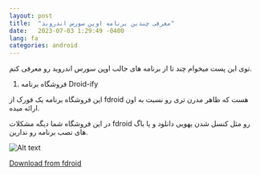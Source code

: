 ```yaml
---
layout: post
title:  "معرفی چندین برنامه اوپن سورس اندروید"
date:   2023-07-03 1:29:49 -0400
lang: fa
categories: android
---
```




توی این پست میخوام چند تا از برنامه های جالب اوپن سورس اندروید رو معرفی کنم.


1. فروشگاه برنامه Droid-ify

این فروشگاه برنامه یک فورک از fdroid هست که ظاهر مدرن تری رو نسبت به اون ارائه میده.

در این فروشگاه شما دیگه مشکلات fdroid رو مثل کنسل شدن یهویی دانلود و یا باگ های نصب برنامه رو ندارین.

![Alt text](https://google.com "تصویری از این برنامه")


[Download from fdroid]()